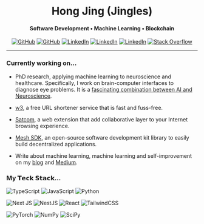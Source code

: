 <h1 align="center">
   Hong Jing (Jingles)
</h1>

<h4 align="center">Software Development • Machine Learning • Blockchain</h4>

<p align="center">
    <a href="https://jingles.dev/" target="_blank"><img alt="GitHub" src="https://img.shields.io/badge/jingles.dev-FF7139.svg?&style=flat-square&logo=Firefox-Browser&logoColor=white&link=https://jingles.dev/"></a>
    <a href="https://github.com/jinglescode" target="_blank"><img alt="GitHub" src="https://img.shields.io/badge/-@jinglescode-%23121011?style=flat-square&logo=GitHub&logoColor=white&link=https://github.com/jinglescode"></a>
    <a href="https://twitter.com/jinglescode" target="_blank"><img alt="LinkedIn" src="https://img.shields.io/badge/-@jinglescode-%231DA1F2?style=flat-square&logo=Twitter&logoColor=white&link=https://twitter.com/jinglescode"></a>
    <a href="https://medium.com/@jinglesnote" target="_blank"><img alt="LinkedIn" src="https://img.shields.io/badge/-@jinglesnote-12100E?style=flat-square&logo=medium&logoColor=white&link=https://medium.com/@jinglesnote"></a>
    <a href="https://www.linkedin.com/in/jingles" target="_blank"><img alt="LinkedIn" src="https://img.shields.io/badge/-@jingles-%230077B5?style=flat-square&logo=linkedin&logoColor=white&link=https://www.linkedin.com/in/jingles/"></a>
    <a href="https://stackoverflow.com/users/2611189/jingles" target="_blank"><img alt="Stack Overflow" src="https://img.shields.io/badge/-@jingles-FE7A16?style=flat-square&logo=Stack-Overflow&logoColor=white&link=https://stackoverflow.com/users/2611189/jingles"></a>
</p>

<hr/>

### Currently working on...

- PhD research, applying machine learning to neuroscience and healthcare. Specifically, I work on brain-computer interfaces to diagnose eye problems. It is a [fascinating combination between AI and Neuroscience](https://jingles.dev/articles/fascinating-relationship-between-ai-neuroscience/).

- [w3](https://w3.do/), a free URL shortener service that is fast and fuss-free.

- [Satcom](https://satcom.app/), a web extension that add collaborative layer to your Internet browsing experience.

- [Mesh SDK](https://meshjs.dev/), an open-source software development kit library to easily build decentralized applications.

- Write about machine learning, machine learning and self-improvement on my [blog](https://jingles.dev/) and [Medium](https://medium.com/@jinglesnote).

### My 𝗧𝗲𝗰𝗸 𝗦𝘁𝗮𝗰𝗸...

![TypeScript](https://img.shields.io/badge/typescript-%23007ACC.svg?style=for-the-badge&logo=typescript&logoColor=white)
![JavaScript](https://img.shields.io/badge/javascript-%23323330.svg?style=for-the-badge&logo=javascript&logoColor=%23F7DF1E)
![Python](https://img.shields.io/badge/python-3670A0?style=for-the-badge&logo=python&logoColor=ffdd54)

![Next JS](https://img.shields.io/badge/Next-black?style=for-the-badge&logo=next.js&logoColor=white)
![NestJS](https://img.shields.io/badge/nestjs-%23E0234E.svg?style=for-the-badge&logo=nestjs&logoColor=white)
![React](https://img.shields.io/badge/react-%2320232a.svg?style=for-the-badge&logo=react&logoColor=%2361DAFB)
![TailwindCSS](https://img.shields.io/badge/tailwindcss-%2338B2AC.svg?style=for-the-badge&logo=tailwind-css&logoColor=white)

![PyTorch](https://img.shields.io/badge/PyTorch-%23EE4C2C.svg?style=for-the-badge&logo=PyTorch&logoColor=white)
![NumPy](https://img.shields.io/badge/numpy-%23013243.svg?style=for-the-badge&logo=numpy&logoColor=white)
![SciPy](https://img.shields.io/badge/SciPy-%230C55A5.svg?style=for-the-badge&logo=scipy&logoColor=%white)
